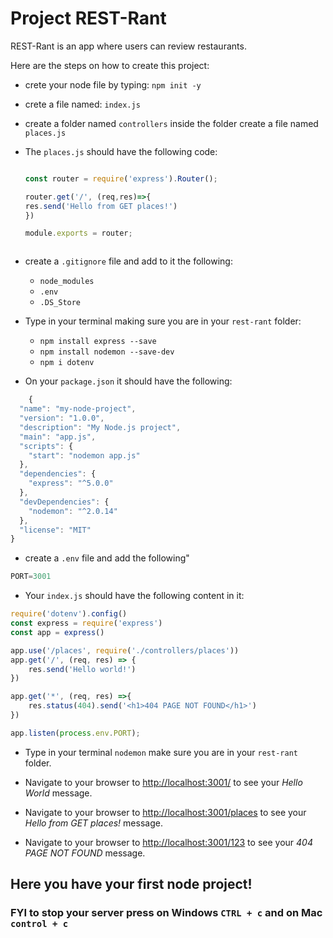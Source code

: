 # Project REST-Rant

REST-Rant is an app where users can review restaurants.  

Here are the steps on how to create this project:
- crete your node file by typing: `npm init -y`
- crete a file named: `index.js`
- create a folder named `controllers` inside the folder create a file named `places.js`
- The `places.js` should have the following code: 

    ```javascript

    const router = require('express').Router();

    router.get('/', (req,res)=>{
    res.send('Hello from GET places!')
    })

    module.exports = router;

```
```
- create a `.gitignore` file and add to it the following:
    - `node_modules`
    - `.env`
    - `.DS_Store`
- Type in your terminal making sure you are in your `rest-rant` folder:
    - `npm install express --save`
    - `npm install nodemon --save-dev`
    - `npm i dotenv`

- On your `package.json` it should have the following:

```javascript
    {
  "name": "my-node-project",
  "version": "1.0.0",
  "description": "My Node.js project",
  "main": "app.js",
  "scripts": {
    "start": "nodemon app.js"
  },
  "dependencies": {
    "express": "^5.0.0"
  },
  "devDependencies": {
    "nodemon": "^2.0.14"
  },
  "license": "MIT"
}

```

- create a `.env` file and add the following"
```javascript
PORT=3001
```

 - Your `index.js` should have the following content in it:
```javascript
require('dotenv').config()
const express = require('express')
const app = express()

app.use('/places', require('./controllers/places'))
app.get('/', (req, res) => {
    res.send('Hello world!')
})

app.get('*', (req, res) =>{
    res.status(404).send('<h1>404 PAGE NOT FOUND</h1>')
})

app.listen(process.env.PORT); 

```

- Type in your terminal `nodemon` make sure you are in your `rest-rant` folder.
- Navigate to your browser to [http://localhost:3001/](http://localhost:3001/) to see your *Hello World* message.

- Navigate to your browser to [http://localhost:3001/places](http://localhost:3001/places ) to see your *Hello from GET places!* message.

- Navigate to your browser to [http://localhost:3001/123](http://localhost:3001/123 ) to see your *404 PAGE NOT FOUND* message.

## Here you have your first node project! 
### FYI to stop your server press on Windows `CTRL + c` and on Mac `control + c`








